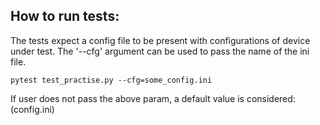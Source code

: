 ## How to run tests:

The tests expect a config file to be present with configurations of device under test.
The '--cfg' argument can be used to pass the name of the ini file.

```
pytest test_practise.py --cfg=some_config.ini
```

If user does not pass the above param, a default value is considered: (config.ini)